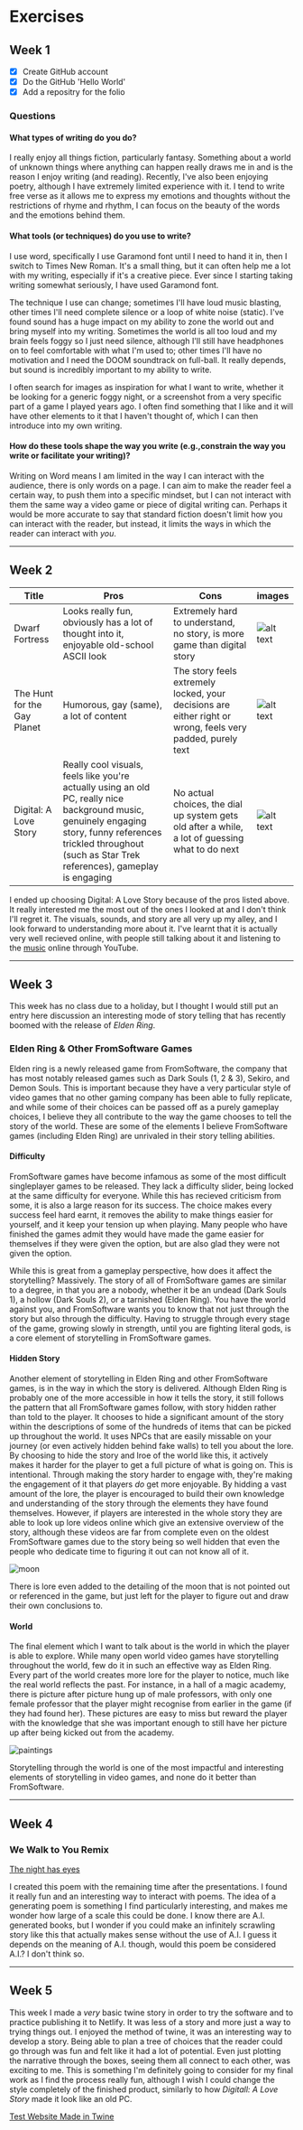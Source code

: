 # Exercises

## Week 1

 - [x] Create GitHub account
 - [x] Do the GitHub 'Hello World'
 - [x] Add a repositry for the folio

### Questions

#### What types of writing do you do?

I really enjoy all things fiction, particularly fantasy. Something about a world of unknown things where anything can happen really draws me in and is the reason I enjoy writing (and reading). Recently, I've also been enjoying poetry, although I have extremely limited experience with it. I tend to write free verse as it allows me to express my emotions and thoughts without the restrictions of rhyme and rhythm, I can focus on the beauty of the words and the emotions behind them.

#### What tools (or techniques) do you use to write?

I use word, specifically I use Garamond font until I need to hand it in, then I switch to Times New Roman. It's a small thing, but it can often help me a lot with my writing, especially if it's a creative piece. Ever since I starting taking writing somewhat seriously, I have used Garamond font. 

The technique I use can change; sometimes I'll have loud music blasting, other times I'll need complete silence or a loop of white noise (static). I've found sound has a huge impact on my ability to zone the world out and bring myself into my writing. Sometimes the world is all too loud and my brain feels foggy so I just need silence, although I'll still have headphones on to feel comfortable with what I'm used to; other times I'll have no motivation and I need the DOOM soundtrack on full-ball. It really depends, but sound is incredibly important to my ability to write.

I often search for images as inspiration for what I want to write, whether it be looking for a generic foggy night, or a screenshot from a very specific part of a game I played years ago. I often find something that I like and it will have other elements to it that I haven't thought of, which I can then introduce into my own writing.

#### How do these tools shape the way you write (e.g.,constrain the way you write or facilitate your writing)?

Writing on Word means I am limited in the way I can interact with the audience, there is only words on a page. I can aim to make the reader feel a certain way, to push them into a specific mindset, but I can not interact with them the same way a video game or piece of digital writing can. Perhaps it would be more accurate to say that 
standard fiction doesn't limit how you can interact with the reader, but instead, it limits the ways in which the reader can interact with *you*. 

***


## Week 2


|Title|Pros|Cons|images|
|-------|-------|----|-----|
|Dwarf Fortress|Looks really fun, obviously has a lot of thought into it, enjoyable old-school ASCII look|Extremely hard to understand, no story, is more game than digital story|![alt text](Dwarf.PNG "Dwarf Fortress Image")|
|The Hunt for the Gay Planet|Humorous, gay (same), a lot of content|The story feels extremely locked, your decisions are either right or wrong, feels very padded, purely text|![alt text](GayPlanet.PNG "The Hunt for the Gay Planet Image")|
|Digital: A Love Story|Really cool visuals, feels like you're actually using an old PC, really nice background music, genuinely engaging story, funny references trickled throughout (such as Star Trek references), gameplay is engaging|No actual choices, the dial up system gets old after a while, a lot of guessing what to do next|![alt text](Digi.PNG "Digital: A Love Story Image")|

I ended up choosing Digital: A Love Story because of the pros listed above. It really interested me the most out of the ones I looked at and I don't think I'll regret it. The visuals, sounds, and story are all very up my alley, and I look forward to understanding more about it. I've learnt that it is actually very well recieved online, with people still talking about it and listening to the [music](https://youtu.be/MQ4s7hn1mlk) online through YouTube.

***


## Week 3

This week has no class due to a holiday, but I thought I would still put an entry here discussion an interesting mode of story telling that has recently boomed with the release of *Elden Ring*. 

### Elden Ring & Other FromSoftware Games

Elden ring is a newly released game from FromSoftware, the company that has most notably released games such as Dark Souls (1, 2 & 3), Sekiro, and Demon Souls. This is important because they have a very particular style of video games that no other gaming company has been able to fully replicate, and while some of their choices can be passed off as a purely gameplay choices, I believe they all contribute to the way the game chooses to tell the story of the world. These are some of the elements I believe FromSoftware games (including Elden Ring) are unrivaled in their story telling abilities.

#### Difficulty

FromSoftware games have become infamous as some of the most difficult singleplayer games to be released. They lack a difficulty slider, being locked at the same difficulty for everyone. While this has recieved criticism from some, it is also a large reason for its success. The choice makes every success feel hard earnt, it removes the ability to make things easier for yourself, and it keep your tension up when playing. Many people who have finished the games admit they would have made the game easier for themselves if they were given the option, but are also glad they were not given the option. 

While this is great from a gameplay perspective, how does it affect the storytelling? Massively. The story of all of FromSoftware games are similar to a degree, in that you are a nobody, whether it be an undead (Dark Souls 1), a hollow (Dark Souls 2), or a tarnished (Elden Ring). You have the world against you, and FromSoftware wants you to know that not just through the story but also through the difficulty. Having to struggle through every stage of the game, growing slowly in strength, until you are fighting literal gods, is a core element of storytelling in FromSoftware games.

#### Hidden Story

Another element of storytelling in Elden Ring and other FromSoftware games, is in the way in which the story is delivered. Although Elden Ring is probably one of the more accessible in how it tells the story, it still follows the pattern that all FromSoftware games follow, with story hidden rather than told to the player. It chooses to hide a significant amount of the story within the descriptions of some of the hundreds of items that can be picked up throughout the world. It uses NPCs that are easily missable on your journey (or even actively hidden behind fake walls) to tell you about the lore. By choosing to hide the story and lroe of the world like this, it actively makes it harder for the player to get a full picture of what is going on. This is intentional. Through making the story harder to engage with, they're making the engagement of it that players *do* get more enjoyable. By hidding a vast amount of the lore, the player is encouraged to build their own knowledge and understanding of the story through the elements they have found themselves. However, if players are interested in the whole story they are able to look up lore videos online which give an extensive overview of the story, although these videos are far from complete even on the oldest FromSoftware games due to the story being so well hidden that even the people who dedicate time to figuring it out can not know all of it.

![moon](1245620_20220508070959_1.png "The moon")

There is lore even added to the detailing of the moon that is not pointed out or referenced in the game, but just left for the player to figure out and draw their own conclusions to.

#### World 

The final element which I want to talk about is the world in which the player is able to explore. While many open world video games have storytelling throughout the world, few do it in such an effective way as Elden Ring. Every part of the world creates more lore for the player to notice, much like the real world reflects the past. For instance, in a hall of a magic academy, there is picture after picture hung up of male professors, with only one female professor that the player might recognise from earlier in the game (if they had found her). These pictures are easy to miss but reward the player with the knowledge that she was important enough to still have her picture up after being kicked out from the academy. 

![paintings](1245620_20220610090550_1.png "Pictures described above")

Storytelling through the world is one of the most impactful and interesting elements of storytelling in video games, and none do it better than FromSoftware.

***


## Week 4

### We Walk to You Remix

[The night has eyes](https://dot-ivy-vision.glitch.me)

I created this poem with the remaining time after the presentations. I found it really fun and an interesting way to interact with poems. The idea of a generating poem is something I find particularly interesting, and makes me wonder how large of a scale this could be done. I know there are A.I. generated books, but I wonder if you could make an infinitely scrawling story like this that actually makes sense without the use of A.I. I guess it depends on the meaning of A.I. though, would this poem be considered A.I.? I don't think so.

***


## Week 5

This week I made a *very* basic twine story in order to try the software and to practice publishing it to Netlify. It was less of a story and more just a way to trying things out. I enjoyed the method of twine, it was an interesting way to develop a story. Being able to plan a tree of choices that the reader could go through was fun and felt like it had a lot of potential. Even just plotting the narrative through the boxes, seeing them all connect to each other, was exciting to me. This is something I'm definitely going to consider for my final work as I find the process really fun, although I wish I could change the style completely of the finished product, similarly to how *Digitall: A Love Story* made it look like an old PC.

[Test Website Made in Twine](https://cerulean-salmiakki-9ccfa6.netlify.app "Website link")

